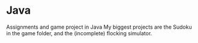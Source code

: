# Java
Assignments and game project in Java
My biggest projects are the Sudoku in the game folder, and the (incomplete) flocking simulator.
